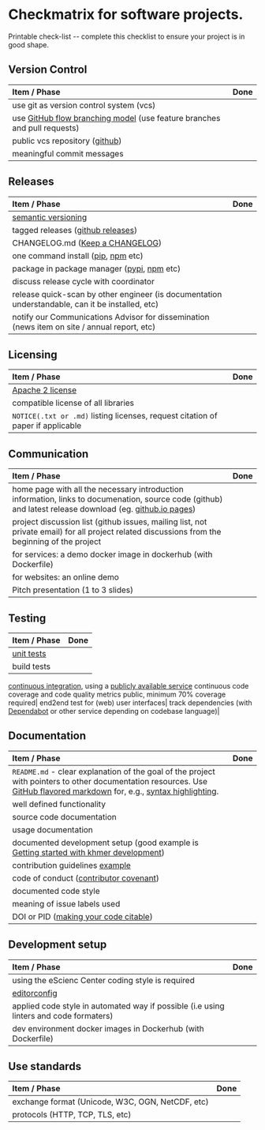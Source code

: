 # Checkmatrix for software projects.

Printable check-list -- complete this checklist to ensure your project is in good shape.


## Version Control

Item / Phase | Done      |
:------------|:---------:|
use git as version control system (vcs)|
use [GitHub flow branching model](https://guides.github.com/introduction/flow/) (use feature branches and pull requests)|
public vcs repository ([github](https://github.com/))|
meaningful commit messages|


## Releases

Item / Phase | Done      |
:------------|:---------:|
[semantic versioning](http://semver.org/)|
tagged releases ([github releases](https://help.github.com/categories/releases/))|
CHANGELOG.md ([Keep a CHANGELOG](http://keepachangelog.com/))|
one command install ([pip](https://pypi.python.org/pypi/pip), [npm](https://www.npmjs.com/package/npm) etc)|
package in package manager ([pypi](https://pypi.python.org/), [npm](https://www.npmjs.com/) etc)|
discuss release cycle with coordinator|
release quick-scan by other engineer (is documentation understandable, can it be installed, etc)|
notify our Communications Advisor for dissemination (news item on site / annual report, etc)|

## Licensing

Item / Phase | Done      |
:------------|:---------:|
[Apache 2 license](http://www.apache.org/licenses/LICENSE-2.0)|
compatible license of all libraries|
`NOTICE(.txt or .md)` listing licenses, request citation of paper if applicable|

## Communication

Item / Phase | Done      |
:------------|:---------:|
home page with all the necessary introduction information, links to documenation, source code (github) and latest release download (eg. [github.io pages](https://pages.github.com/))|
project discussion list (github issues, mailing list, not private email) for all project related discussions from the beginning of the project|
for services: a demo docker image in dockerhub (with Dockerfile)|
for websites: an online demo|
Pitch presentation (1 to 3 slides)|

## Testing

Item / Phase | Done      |
:------------|:---------:|
[unit tests](https://en.wikipedia.org/wiki/Unit_testing)|
build tests|
[continuous integration](https://en.wikipedia.org/wiki/Continuous_integration), using a [publicly available service](../../best_practices/testing.md#Online-services-for-continuous-integration)
continuous code coverage and code quality metrics public, minimum 70% coverage required|
end2end test for (web) user interfaces|
track dependencies (with [Dependabot](https://docs.github.com/en/code-security/dependabot/dependabot-version-updates/about-dependabot-version-updates) or other service depending on codebase language)|

## Documentation

Item / Phase | Done      |
:------------|:---------:|
`README.md` - clear explanation of the goal of the project with pointers to other documentation resources. Use [GitHub flavored markdown](https://help.github.com/categories/writing-on-github) for, e.g., [syntax highlighting](https://help.github.com/articles/creating-and-highlighting-code-blocks).|
well defined functionality|
source code documentation|
usage documentation|
documented development setup (good example is [Getting started with khmer development](http://khmer.readthedocs.org/en/latest/dev/getting-started.html))|
contribution guidelines [example](https://github.com/angular/angular.js/blob/master/CONTRIBUTING.md)|
code of conduct ([contributor covenant](http://contributor-covenant.org/))|
documented code style|
meaning of issue labels used|
DOI or PID ([making your code citable](https://guides.github.com/activities/citable-code/))|


## Development setup

Item / Phase | Done      |
:------------|:---------:|
using the eScienc Center coding style is required|
[editorconfig](http://editorconfig.org/)|
applied code style in automated way if possible (i.e using linters and code formaters)|
dev environment docker images in Dockerhub (with Dockerfile)|

## Use standards

Item / Phase | Done      |
:------------|:---------:|
exchange format (Unicode, W3C, OGN, NetCDF, etc)|
protocols (HTTP, TCP, TLS, etc)|
